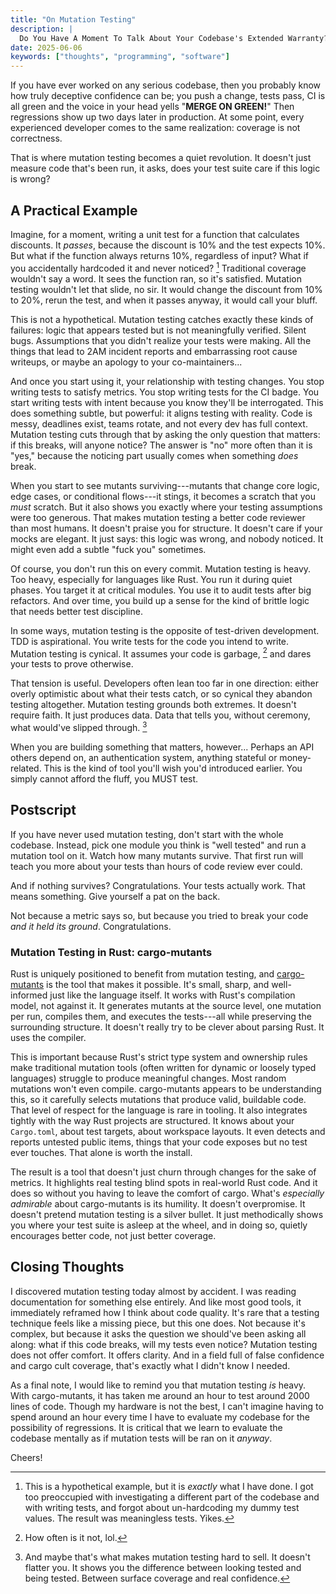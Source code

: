 ```yaml
---
title: "On Mutation Testing"
description: |
  Do You Have A Moment To Talk About Your Codebase's Extended Warranty?
date: 2025-06-06
keywords: ["thoughts", "programming", "software"]
---
```


If you have ever worked on any serious codebase, then you probably know how
truly deceptive confidence can be; you push a change, tests pass, CI is all
green and the voice in your head yells "**MERGE ON GREEN!**" Then regressions
show up two days later in production. At some point, every experienced developer
comes to the same realization: coverage is not correctness.

That is where mutation testing becomes a quiet revolution. It doesn't just
measure code that's been run, it asks, does your test suite care if this logic
is wrong?

## A Practical Example

Imagine, for a moment, writing a unit test for a function that calculates
discounts. It _passes_, because the discount is 10% and the test expects 10%.
But what if the function always returns 10%, regardless of input? What if you
accidentally hardcoded it and never noticed? [^1] Traditional coverage wouldn't
say a word. It sees the function ran, so it's satisfied. Mutation testing
wouldn't let that slide, no sir. It would change the discount from 10% to 20%,
rerun the test, and when it passes anyway, it would call your bluff.

[^1]: This is a hypothetical example, but it is _exactly_ what I have done. I
    got too preoccupied with investigating a different part of the codebase and
    with writing tests, and forgot about un-hardcoding my dummy test values. The
    result was meaningless tests. Yikes.

This is not a hypothetical. Mutation testing catches exactly these kinds of
failures: logic that appears tested but is not meaningfully verified. Silent
bugs. Assumptions that you didn't realize your tests were making. All the things
that lead to 2AM incident reports and embarrassing root cause writeups, or maybe
an apology to your co-maintainers...

And once you start using it, your relationship with testing changes. You stop
writing tests to satisfy metrics. You stop writing tests for the CI badge. You
start writing tests with intent because you know they'll be interrogated. This
does something subtle, but powerful: it aligns testing with reality. Code is
messy, deadlines exist, teams rotate, and not every dev has full context.
Mutation testing cuts through that by asking the only question that matters: if
this breaks, will anyone notice? The answer is "no" more often than it is "yes,"
because the noticing part usually comes when something _does_ break.

When you start to see mutants surviving---mutants that change core logic, edge
cases, or conditional flows---it stings, it becomes a scratch that you _must_
scratch. But it also shows you exactly where your testing assumptions were too
generous. That makes mutation testing a better code reviewer than most humans.
It doesn't praise you for structure. It doesn't care if your mocks are elegant.
It just says: this logic was wrong, and nobody noticed. It might even add a
subtle "fuck you" sometimes.

Of course, you don't run this on every commit. Mutation testing is heavy. Too
heavy, especially for languages like Rust. You run it during quiet phases. You
target it at critical modules. You use it to audit tests after big refactors.
And over time, you build up a sense for the kind of brittle logic that needs
better test discipline.

In some ways, mutation testing is the opposite of test-driven development. TDD
is aspirational. You write tests for the code you intend to write. Mutation
testing is cynical. It assumes your code is garbage, [^2] and dares your tests
to prove otherwise.

[^2]: How often is it not, lol.

That tension is useful. Developers often lean too far in one direction: either
overly optimistic about what their tests catch, or so cynical they abandon
testing altogether. Mutation testing grounds both extremes. It doesn't require
faith. It just produces data. Data that tells you, without ceremony, what
would've slipped through. [^3]

[^3]: And maybe that's what makes mutation testing hard to sell. It doesn't
    flatter you. It shows you the difference between looking tested and being
    tested. Between surface coverage and real confidence.

When you are building something that matters, however... Perhaps an API others
depend on, an authentication system, anything stateful or money-related. This is
the kind of tool you'll wish you'd introduced earlier. You simply cannot afford
the fluff, you MUST test.

## Postscript

If you have never used mutation testing, don't start with the whole codebase.
Instead, pick one module you think is "well tested" and run a mutation tool on
it. Watch how many mutants survive. That first run will teach you more about
your tests than hours of code review ever could.

And if nothing survives? Congratulations. Your tests actually work. That means
something. Give yourself a pat on the back.

Not because a metric says so, but because you tried to break your code _and it
held its ground_. Congratulations.

### Mutation Testing in Rust: cargo-mutants

[cargo-mutants]: https://mutants.rs

Rust is uniquely positioned to benefit from mutation testing, and
[cargo-mutants] is the tool that makes it possible. It's small, sharp, and
well-informed just like the language itself. It works with Rust's compilation
model, not against it. It generates mutants at the source level, one mutation
per run, compiles them, and executes the tests---all while preserving the
surrounding structure. It doesn't really try to be clever about parsing Rust. It
uses the compiler.

This is important because Rust's strict type system and ownership rules make
traditional mutation tools (often written for dynamic or loosely typed
languages) struggle to produce meaningful changes. Most random mutations won't
even compile. cargo-mutants appears to be understanding this, so it carefully
selects mutations that produce valid, buildable code. That level of respect for
the language is rare in tooling. It also integrates tightly with the way Rust
projects are structured. It knows about your `Cargo.toml`, about test targets,
about workspace layouts. It even detects and reports untested public items,
things that your code exposes but no test ever touches. That alone is worth the
install.

The result is a tool that doesn't just churn through changes for the sake of
metrics. It highlights real testing blind spots in real-world Rust code. And it
does so without you having to leave the comfort of cargo. What's _especially
admirable_ about cargo-mutants is its humility. It doesn't overpromise. It
doesn't pretend mutation testing is a silver bullet. It just methodically shows
you where your test suite is asleep at the wheel, and in doing so, quietly
encourages better code, not just better coverage.

## Closing Thoughts

I discovered mutation testing today almost by accident. I was reading
documentation for something else entirely. And like most good tools, it
immediately reframed how I think about code quality. It's rare that a testing
technique feels like a missing piece, but this one does. Not because it's
complex, but because it asks the question we should've been asking all along:
what if this code breaks, will my tests even notice? Mutation testing does not
offer comfort. It offers clarity. And in a field full of false confidence and
cargo cult coverage, that's exactly what I didn't know I needed.

As a final note, I would like to remind you that mutation testing _is_ heavy.
With cargo-mutants, it has taken me around an hour to test around 2000 lines of
code. Though my hardware is not the best, I can't imagine having to spend around
an hour every time I have to evaluate my codebase for the possibility of
regressions. It is critical that we learn to evaluate the codebase mentally as
if mutation tests will be ran on it _anyway_.

Cheers!
